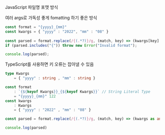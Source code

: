

JavaScript 파일명 포맷 방식

여러 args로 가독성 좋게 fomatting 하기 좋은 방식
```javascript
const format = "{yyyy}_{mm}"  
const kwargs = { "yyyy" : "2022", "mm" : "08" } 
  
const parsed = format.replace(/{(.*?)}/g, (match, key) => (kwargs[key] || match));
if (parsed.includes("{")) throw new Error("Invalid format");  

console.log(parsed);
```

TypeScript를 사용하면 키 오류는 잡아낼 수 있음
```typescript
type Kwargs  
	= { "yyyy" : string , "mm" : string }  

const format  
	: `{${keyof Kwargs}}_{${keyof Kwargs}}` // String Literal Type  
	= "{yyyy}_{mm}" 122 
const kwargs  
	: Kwargs  
	= { "yyyy" : "2022" , "mm" : "08" }  

const parsed = format.replace(/{(.*?)}/g, (match, key) => (kwargs as any)[key]) 

console.log(parsed)
```